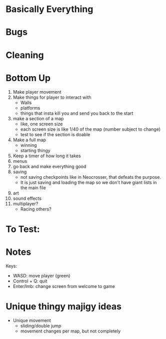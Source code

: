 # Basically Everything

# Bugs


# Cleaning

# Bottom Up
1) Make player movement
2) Make things for player to interact with
	- Walls
	- platforms
	- things that insta kill you and send you back to the start
3) make a section of a map
	- like, one screen size
	- each screen size is like 1/40 of the map (number subject to change)
	- test to see if the section is doable
4) Make a full map
	- winning
	- starting thingy
5) Keep a timer of how long it takes
6) menus
7) go back and make everything good
8) saving
	- not saving checkpoints like in Neocrosser, that defeats the purpose.
	- It is just saving and loading the map so we don't have giant lists in the main file
9) art
10) sound effects
11) multiplayer?
	- Racing others?


# To Test:


# Notes
Keys:
- WASD: move player (green)
- Control + Q: quit
- Enter/lmb: change screen from welcome to game

# Unique thingy majigy ideas
- Unique movement
	- sliding/double jump
	- movement changes per map, but not completely
